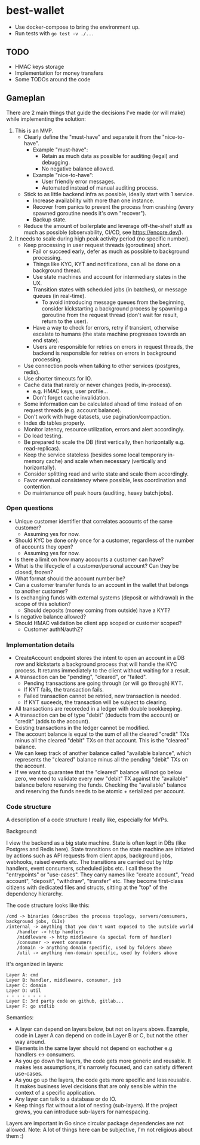 # best-wallet

- Use docker-compose to bring the environment up.
- Run tests with `go test -v ./...`

## TODO
- HMAC keys storage
- Implementation for money transfers
- Some TODOs around the code

## Gameplan

There are 2 main things that guide the decisions I've made (or will make) while
implementing the solution:

1. This is an MVP.
    - Clearly define the "must-have" and separate it from the "nice-to-have".
        - Example "must-have":
            - Retain as much data as possible for auditing (legal) and debugging.
            - No negative balance allowed.
        - Example "nice-to-have":
            - User friendly error messages.
            - Automated instead of manual auditing process.
    - Stick to as little backend infra as possible, ideally start with 1 service.
        - Increase availability with more than one instance. 
        - Recover from panics to prevent the process from crashing (every
        spawned goroutine needs it's own "recover").
        - Backup state.
    - Reduce the amount of boilerplate and leverage off-the-shelf stuff as much
    as possible (observability, CI/CD, see https://encore.dev/).
2. It needs to scale during high peak activity period (no specific number).
    - Keep processing in user request threads (goroutines) short.
        - Fail or succeed early, defer as much as possible to background
        processing.
        - Things like KYC, KYT and notifications, can all be done on a
        background thread.
        - Use state machines and account for intermediary states in the UX.
        - Transition states with scheduled jobs (in batches), or message queues
        (in real-time).
            - To avoid introducing message queues from the beginning, consider
            kickstarting a background process by spawning a goroutine from the
            request thread (don't wait for result, return to the user).
        - Have a way to check for errors, retry if transient, otherwise escalate
        to humans (the state machine progresses towards an end state).
        - Users are responsible for retries on errors in request threads, the
        backend is responsible for retries on errors in background processing.
    - Use connection pools when talking to other services (postgres, redis).
    - Use shorter timeouts for IO.
    - Cache data that rarely or never changes (redis, in-process).
        - e.g. HMAC keys, user profile...
        - Don't forget cache invalidation.
    - Some information can be calculated ahead of time instead of on request
    threads (e.g. account balance).
    - Don't work with huge datasets, use pagination/compaction.
    - Index db tables properly.
    - Monitor latency, resource utilization, errors and alert accordingly.
    - Do load testing.
    - Be prepared to scale the DB (first vertically, then horizontally e.g.
    read-replicas).
    - Keep the service stateless (besides some local temporary in-memory cache)
    and scale when necessary (vertically and horizontally).
    - Consider splitting read and write state and scale them accordingly.
    - Favor eventual consistency where possible, less coordination and contention.
    - Do maintenance off peak hours (auditing, heavy batch jobs).

### Open questions

- Unique customer identifier that correlates accounts of the same customer?
    - Assuming yes for now.
- Should KYC be done only once for a customer, regardless of the number of
accounts they open?
    - Assuming yes for now.
- Is there a limit on how many accounts a customer can have?
- What is the lifecycle of a customer/personal account? Can they be closed, frozen?
- What format should the account number be?
- Can a customer transfer funds to an account in the wallet that belongs to another customer?
- Is exchanging funds with external systems (deposit or withdrawal) in the scope of this solution?
    - Should deposits (money coming from outside) have a KYT?
- Is negative balance allowed?
- Should HMAC validation be client app scoped or customer scoped?
    - Customer authN/authZ?

### Implementation details

- CreateAccount endpoint stores the intent to open an account in a DB row and
kickstarts a background process that will handle the KYC process. It returns
immediately to the client without waiting for a result.
- A transaction can be "pending", "cleared", or "failed".
    - Pending transactions are going through (or will go through) KYT.
    - If KYT fails, the transaction fails.
    - Failed transaction cannot be retried, new transaction is needed.
    - If KYT suceeds, the transaction will be subject to clearing.
- All transactions are recoreded in a ledger with double bookkeeping.
- A transaction can be of type "debit" (deducts from the account) or "credit"
(adds to the account).
- Existing transactions in the ledger cannot be modified.
- The account balance is equal to the sum of all the cleared "credit" TXs minus
all the cleared "debit" TXs on that account. This is the "cleared" balance.
- We can keep track of another balance called "available balance", which
represents the "cleared" balance minus all the pending "debit" TXs on the
account. 
- If we want to guarantee that the "cleared" balance will not go below zero,
we need to validate every new "debit" TX against the "available" balance before
reserving the funds. Checking the "available" balance and reserving the funds
needs to be atomic + serialized per account.

### Code structure

A description of a code structure I really like, especially for MVPs.

Background:

I view the backend as a big state machine. State is often kept in
DBs (like Postgres and Redis here). State transitions on the state machine are
initiated by actions such as API requests from client apps, background jobs,
webhooks, raised events etc. The transitions are carried out by http handlers,
event consumers, scheduled jobs etc. I call these the "entrypoints" or
"use-cases". They carry names like "create account", "read account", "deposit",
"withdraw", "transfer" etc. They become first-class citizens with dedicated
files and structs, sitting at the "top" of the dependency hierarchy.

The code structure looks like this:

```
/cmd -> binaries (describes the process topology, servers/consumers, background jobs, CLIs)
/internal -> anything that you don't want exposed to the outside world
    /handler -> http handlers
    /middleware -> http middleware (a special form of handler)
    /consumer -> event consumers
    /domain -> anything domain specific, used by folders above
    /util -> anything non-domain specific, used by folders above
```

It's organized in layers:

```
Layer A: cmd
Layer B: handler, middleware, consumer, job
Layer C: domain
Layer D: util
- - - - - - - -
Layer E: 3rd party code on github, gitlab...
Layer F: go stdlib
```

Semantics:

- A layer can depend on layers below, but not on layers above. Example, code in
Layer A can depend on code in Layer B or C, but not the other way around.
- Elements in the same layer should not depend on eachother e.g handlers <->
consumers.
- As you go down the layers, the code gets more generic and reusable. It makes
less assumptions, it's narrowly focused, and can satisfy different use-cases.
- As you go up the layers, the code gets more specific and less reusable. It
makes business level decisions that are only sensible within the context of a
specific application.
- Any layer can talk to a database or do IO.
- Keep things flat without a lot of nesting (sub-layers). If the project grows,
you can introduce sub-layers for namespacing.

Layers are important in Go since circular package dependencies are not allowed.
Note: A lot of things here can be subjective, I'm not religious about them :)
